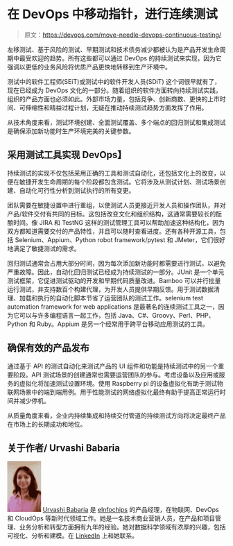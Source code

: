 # 在 DevOps 中移动指针，进行连续测试

> 原文：<https://devops.com/move-needle-devops-continuous-testing/>

左移测试、基于风险的测试、早期测试和技术债务减少都被认为是产品开发生命周期中最受欢迎的趋势。所有这些都可以通过 DevOps 的持续测试来实现，因为它强调以更低的业务风险将优质产品更快地转移到生产环境中。

测试中的软件工程师(SEiT)或测试中的软件开发人员(SDiT) 这个词很早就有了，现在已经成为 DevOps 文化的一部分。随着组织的软件方面转向持续测试实践，组织的产品方面也必须如此。外部市场力量，包括竞争、创新商数、更快的上市时间、可伸缩性和精益过程计划，无疑在推动持续测试趋势方面发挥了作用。

从技术角度来看，测试环境创建、全面测试覆盖、多个端点的回归测试和集成测试是确保添加新功能时生产环境完美的关键参数。

## **采用测试工具实现 DevOps】**

持续测试的实现不仅包括采用正确的工具和测试自动化，还包括文化上的改变，以便在敏捷开发生命周期的每个阶段都包含测试。它将涉及从测试计划、测试场景创建、自动化可行性分析到测试执行的所有变更。

团队需要在敏捷设置中进行重组，以使测试人员更接近开发人员和操作团队，并对产品/软件交付有共同的目标。这包括改变文化和组织结构，这通常需要较长的酝酿时间。像 JIRA 和 TestNG 这样的测试管理工具可以帮助加速这种结构化，因为双方都知道需要交付的产品特性，并且可以随时查看进度。还有各种开源工具，包括 Selenium、Appium、Python robot framework/pytest 和 JMeter，它们很好地满足了敏捷测试的需求。

回归测试通常会占用大部分时间，因为每次添加新功能时都需要进行测试，以避免严重故障。因此，自动化回归测试已经成为持续测试的一部分。JUnit 是一个单元测试框架，它促进测试驱动的开发和早期代码质量改进。Bamboo 可以并行批量运行测试，并支持数百个构建代理，为开发人员提供早期反馈。用于测试数据清理、加载和执行的自动化脚本节省了运营团队的测试工作。selenium test automation framework for web applications 是最著名的连续测试工具之一，因为它可以与许多编程语言一起工作，包括 Java、C#、Groovy、Perl、PHP、Python 和 Ruby。Appium 是另一个经常用于跨平台移动应用测试的工具。

## **确保有效的产品发布**

通过基于 API 的测试自动化来测试产品的 UI 组件和功能是持续测试中的另一个重要阶段。API 测试场景的创建通常也需要运营团队的参与。考虑设备以及应用或服务的虚拟化将加速测试设置环境。使用 Raspberry pi 的设备虚拟化有助于测试物联网场景中的端到端用例。用于性能测试的网络虚拟化最终有助于提高正常运行时间并减少停机。

从质量角度来看，企业内持续集成和持续交付管道的持续测试方向将决定最终产品在市场上的长期成功和地位。

## 关于作者/ Urvashi Babaria

![](img/ab4d39a285908b0f3e333f7890345593.png) [Urvashi Babaria](/cdn-cgi/l/email-protection#e4c491969285978c8dca86858685968d85a4818d8a828b878c8d9497ca878b89) 是 [eInfochips](https://www.einfochips.com/) 的产品经理，在物联网、DevOps 和 CloudOps 等新时代领域工作。她是一名技术商业营销人员，在产品和项目管理、业务分析和转型方面拥有九年的经验。她对数据科学领域有浓厚的兴趣，包括可视化、分析和建模。在 [LinkedIn](https://www.linkedin.com/in/urvashi-babaria-ba06001b/?ppe=1) 上和她联系。